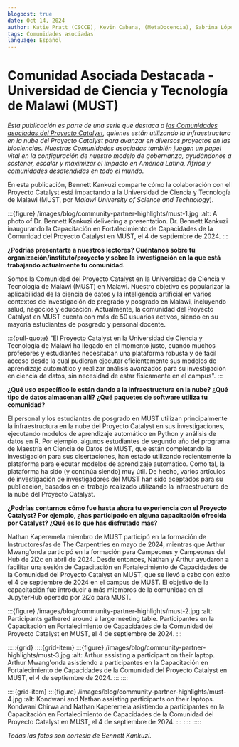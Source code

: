 ```yaml
---
blogpost: true
date: Oct 14, 2024
author: Katie Pratt (CSCCE), Kevin Cabana, (MetaDocencia), Sabrina López (MetaDocencia)
tags: Comunidades asociadas
language: Español
---
```


# Comunidad Asociada Destacada - Universidad de Ciencia y Tecnología de Malawi (MUST)

*Esta publicación es parte de una serie que destaca a [las Comunidades asociadas del Proyecto Catalyst](../current-community-partners.md), quienes están utilizando la infraestructura en la nube del Proyecto Catalyst para avanzar en diversos proyectos en las biociencias. Nuestras Comunidades asociadas también juegan un papel vital en la configuración de nuestro modelo de gobernanza, ayudándonos a sostener, escalar y maximizar el impacto en América Latina, África y comunidades desatendidas en todo el mundo.*

En esta publicación, Bennett Kankuzi comparte cómo la colaboración con el Proyecto Catalyst está impactando a la Universidad de Ciencia y Tecnología de Malawi  (MUST, por _Malawi University of Science and Technology_).

:::{figure} /images/blog/community-partner-highlights/must-1.jpg
:alt: A photo of Dr. Bennett Kankuzi delivering a presentation.
Dr. Bennett Kankuzi inaugurando la Capacitación en Fortalecimiento de Capacidades de la Comunidad del Proyecto Catalyst en MUST, el 4 de septiembre de 2024.
:::

**¿Podrías presentarte a nuestros lectores? Cuéntanos sobre tu organización/instituto/proyecto y sobre la investigación en la que está trabajando actualmente tu comunidad.**

Somos la Comunidad del Proyecto Catalyst en la Universidad de Ciencia y Tecnología de Malawi (MUST) en Malawi. Nuestro objetivo es popularizar la aplicabilidad de la ciencia de datos y la inteligencia artificial en varios contextos de investigación de pregrado y posgrado en Malawi, incluyendo salud, negocios y educación. Actualmente, la comunidad del Proyecto Catalyst en MUST cuenta con más de 50 usuarios activos, siendo en su mayoría estudiantes de posgrado y personal docente.

:::{pull-quote}
"El Proyecto Catalyst en la Universidad de Ciencia y Tecnología de Malawi ha llegado en el momento justo, cuando muchos profesores y estudiantes necesitaban una plataforma robusta y de fácil acceso desde la cual pudieran ejecutar eficientemente sus modelos de aprendizaje automático y realizar análisis avanzados para su investigación en ciencia de datos, sin necesidad de estar físicamente en el campus".
:::

**¿Qué uso específico le están dando a la infraestructura en la nube? ¿Qué tipo de datos almacenan allí? ¿Qué paquetes de software utiliza tu comunidad?**

El personal y los estudiantes de posgrado en MUST utilizan principalmente la infraestructura en la nube del Proyecto Catalyst en sus investigaciones, ejecutando modelos de aprendizaje automático en Python y análisis de datos en R. Por ejemplo, algunos estudiantes de segundo año del programa de Maestría en Ciencia de Datos de MUST, que están completando la investigación para sus disertaciones, han estado utilizando recientemente la plataforma para ejecutar modelos de aprendizaje automático. Como tal, la plataforma ha sido (y continúa siendo) muy útil. De hecho, varios artículos de investigación de investigadores del MUST han sido aceptados para su publicación, basados en el trabajo realizado utilizando la infraestructura de la nube del Proyecto Catalyst.

**¿Podrías contarnos cómo fue hasta ahora tu experiencia con el Proyecto Catalyst? Por ejemplo, ¿has participado en alguna capacitación ofrecida por Catalyst? ¿Qué es lo que has disfrutado más?**

Nathan Kaperemela miembro de MUST participó en la formación de Instructores/as de The Carpentries en mayo de 2024, mientras que Arthur Mwang'onda participó en la formación para Campeones y Campeonas del Hub de 2i2c en abril de 2024. Desde entonces, Nathan y Arthur ayudaron a facilitar una sesión de Capacitación en Fortalecimiento de Capacidades de la Comunidad del Proyecto Catalyst en MUST, que se llevó a cabo con éxito el 4 de septiembre de 2024 en el campus de MUST. El objetivo de la capacitación fue introducir a más miembros de la comunidad en el JupyterHub operado por 2i2c para MUST.

:::{figure} /images/blog/community-partner-highlights/must-2.jpg
:alt: Participants gathered around a large meeting table.
Participantes en la Capacitación en Fortalecimiento de Capacidades de la Comunidad del Proyecto Catalyst en MUST, el 4 de septiembre de 2024.
:::

:::::{grid}
::::{grid-item}
:::{figure} /images/blog/community-partner-highlights/must-3.jpg
:alt: Arthur assisting a participant on their laptop.
Arthur Mwang'onda asistiendo a participantes en la Capacitación en Fortalecimiento de Capacidades de la Comunidad del Proyecto Catalyst en MUST, el 4 de septiembre de 2024.
:::
::::

::::{grid-item}
:::{figure} /images/blog/community-partner-highlights/must-4.jpg
:alt: Kondwani and Nathan assisting participants on their laptops.
Kondwani Chirwa and Nathan Kaperemela asistiendo a participantes en la Capacitación en Fortalecimiento de Capacidades de la Comunidad del Proyecto Catalyst en MUST, el 4 de septiembre de 2024.
:::
::::
:::::

*Todas las fotos son cortesía de Bennett Kankuzi.*
